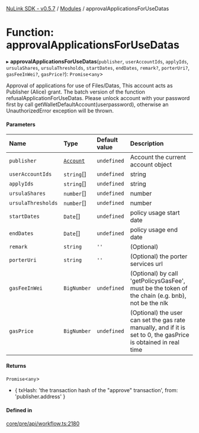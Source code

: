 [NuLink SDK - v0.5.7](../README.md) / [Modules](../modules.md) / approvalApplicationsForUseDatas

# Function: approvalApplicationsForUseDatas

▸ **approvalApplicationsForUseDatas**(`publisher`, `userAccountIds`, `applyIds`, `ursulaShares`, `ursulaThresholds`, `startDates`, `endDates`, `remark?`, `porterUri?`, `gasFeeInWei?`, `gasPrice?`): `Promise`<`any`\>

Approval of applications for use of Files/Datas, This account acts as Publisher (Alice) grant. The batch version of the function refusalApplicationForUseDatas.
Please unlock account with your password first by call getWalletDefaultAccount(userpassword), otherwise an UnauthorizedError exception will be thrown.

#### Parameters

| Name | Type | Default value | Description |
| :------ | :------ | :------ | :------ |
| `publisher` | [`Account`](../classes/Account.md) | `undefined` | Account the current account object |
| `userAccountIds` | `string`[] | `undefined` | string |
| `applyIds` | `string`[] | `undefined` | string |
| `ursulaShares` | `number`[] | `undefined` | number |
| `ursulaThresholds` | `number`[] | `undefined` | number |
| `startDates` | `Date`[] | `undefined` | policy usage start date |
| `endDates` | `Date`[] | `undefined` | policy usage end date |
| `remark` | `string` | `''` | (Optional) |
| `porterUri` | `string` | `''` | (Optional) the porter services url |
| `gasFeeInWei` | `BigNumber` | `undefined` | (Optional) by call 'getPolicysGasFee', must be the token of the chain (e.g. bnb), not be the nlk |
| `gasPrice` | `BigNumber` | `undefined` | (Optional) the user can set the gas rate manually, and if it is set to 0, the gasPrice is obtained in real time |

#### Returns

`Promise`<`any`\>

- {
                      txHash: 'the transaction hash of the "approve" transaction',
                      from: 'publisher.address'
                    }

#### Defined in

[core/pre/api/workflow.ts:2180](https://github.com/NuLink-network/nulink-sdk/blob/11cbdd7/src/core/pre/api/workflow.ts#L2180)
